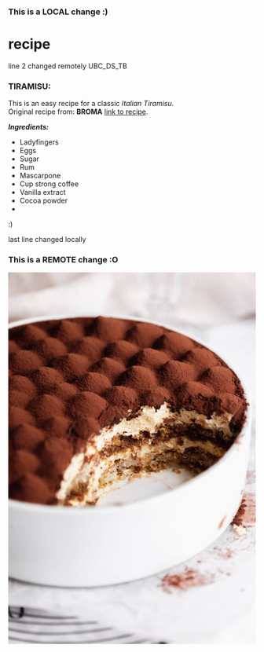 ### This is a LOCAL change :)

# recipe
line 2 changed remotely
UBC_DS_TB

### TIRAMISU:
This is an easy recipe for a classic *Italian Tiramisu*.<br>
Original recipe from: **BROMA** [link to recipe](https://bromabakery.com/classic-tiramisu/).<be>

***Ingredients:***

* Ladyfingers 
* Eggs
* Sugar
* Rum
* Mascarpone
* Cup strong coffee
* Vanilla extract
* Cocoa powder
* 
:)

last line changed locally
### This is a REMOTE change :O


![Tiramisu](recipe.jpg)
